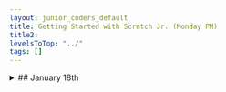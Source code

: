```yaml
---
layout: junior_coders_default
title: Getting Started with Scratch Jr. (Monday PM)
title2: 
levelsToTop: "../"
tags: []
---
```



<details markdown=1>
<summary markdown=1>## January 18th
</summary>

## January 18th

### Homework due January 25th

Keep working on projects. 

### Recap for January 18th


Tutorials, First Project
  : Some students worked mostly on tutorials. One student started his first project. The first thing he wanted to do was import some pictures of his favoriete character to use as actor, so I showed him how to do this. 

Hugh
  : I showed one student the proof-of-concept Haunted House Project from last week's notes. After thinking about it, he gave me some ideas for what he wants to do, and I am going to simplify the project a bit so that he can continue it. In the meantime he came up with some specific ideas for a Top-Down game and began planning and coding it.

Tic Tac Toe
  : The tic tac toe project is coming along very well. The student has on their own created using costumes and message various screens.

  : The project has an opening screen, a character selection and rules selection screen, and a rules screen, as well as the main board. In addition, actors to represent the 9 position on the board are being created. We worked together on solving a problem with the logic for returning to the actor selection screen, and talked about what the position actors would look like. I showed him a demonstration project that gave him an idea of how players cod take turns. This project is full of opportunities for learning.

```
when actor clicked :: events
switch to background (blank1) :: looks
send message [show] to [actor] with []:: events
send message [show] to [actor2] with [] ::events
hide :: looks
broadcast (hide rules) :: events
```
{: .msb}

Here is an incomplete version:

<iframe width="100%" height="408" src="//www.tynker.com/ide/embedded?p=5ffc0b612e79c31472478897&controls=true&autostart=false" frameborder="0" allowfullscreen></iframe>
{: .jsgif}


Peep project, and Pet simulator
  : The Peep Nature Walk project was a bit difficult. The student made a good effort and learned some things. Here is what it could have looked like:

<iframe width="100%" height="408" src="//www.tynker.com/ide/embedded?p=6005f50a2e6d82407f707508&controls=true&autostart=false" frameborder="0" allowfullscreen></iframe>
true{: .jsgif}

Pet Simulator
  : Since it was difficult I gave her the option of trying a new project and she chose the Pet Simulator. This project uses the following series of if statements to choose a different reaction for the pet for each food. 

![pet simulator](https://i.imgur.com/CCwp0qc.png){: .jsgif}

Shooting Game: 
  Another student had a an interesting goal. He wanted to make certain tiles disappear after the player captured a special ring. This is actually quite easy, though it sound difficult to do. The key block is this one:

```
set tile at x: () y: () to (empty) :: looks
```
{: .msb}

After showing the student how to figure out what x and y should be, he was able to complete it himself and continue working on his game. 


</details>